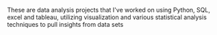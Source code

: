 These are data analysis projects that I've worked on using Python, SQL, excel and tableau, utilizing visualization and various statistical analysis techniques to pull insights from data sets

